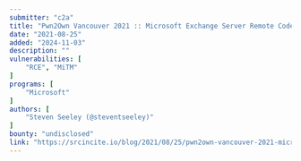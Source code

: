 ```yaml
---
submitter: "c2a"
title: "Pwn2Own Vancouver 2021 :: Microsoft Exchange Server Remote Code Execution"
date: "2021-08-25"
added: "2024-11-03"
description: ""
vulnerabilities: [
    "RCE", "MiTM"
]
programs: [
    "Microsoft"
]
authors: [
    "Steven Seeley (@steventseeley)"
]
bounty: "undisclosed"
link: "https://srcincite.io/blog/2021/08/25/pwn2own-vancouver-2021-microsoft-exchange-server-remote-code-execution.html"
---
```




